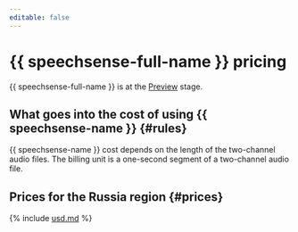 ```yaml
---
editable: false
---
```


# {{ speechsense-full-name }} pricing



{{ speechsense-full-name }} is at the [Preview](../overview/concepts/launch-stages.md) stage.

## What goes into the cost of using {{ speechsense-name }} {#rules}

{{ speechsense-name }} cost depends on the length of the two-channel audio files. The billing unit is a one-second segment of a two-channel audio file.

## Prices for the Russia region {#prices}



{% include [usd.md](../_pricing/speechsense/usd-speechsense.md) %}

